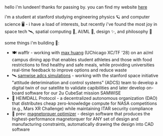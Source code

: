 hello i'm lundeen! thanks for passing by. you can find my website [here](https://lundeen06.github.io/)

i'm a student at stanford studying engineering physics 🪐 and computer science 🖥️ - i have a load of interests, but recently i've found the most joy in space tech 🛰️, spatial computing 🥽, AI/ML 🤖, design ✨, and philosophy 💭

some things i'm building 🚀: 
* 🍽️ wafflr - working with [max huang](https://github.com/maxhuang8) (UChicago XC/TF '28) on an ai/ml campus dining app that enables student athletes and those with food restrictions to find healthy and safe meals, while providing universities real-time feedback to improve options and reduce waste
* 🛰️ [samwise adcs simulations](https://github.com/stanford-ssi/samwise-adcs-sims) - working with the stanford space initiative "attitude deterimination and control systems" (ADCS) team to develop a digital twin of our satellite to validate capibilities and later develop on-board software for our 2u CubeSat mission SAMWISE 
* 🌈 HEIMDALL Protocol - a decentralized autonomous organization (DAO) that distributes cheap zero-knowledge compute for NASA competitions (e.g., Mars XR Challenge) while maintaining ITAR security compliance
* 🧲 prev: [magnetorquer optimizer](https://github.com/lundeen06/magtorq-designer) - design software that produces the highest-performance magnetorquer for ANY set of design and manufacturing constraints, automatically drawing the design into CAD software 
<!-- * 🍉 prev: mintdrop - a proof-of-concept platform streamlining NFT minting and dropping to demystify the space for regular users and suppress malicious actors -->
